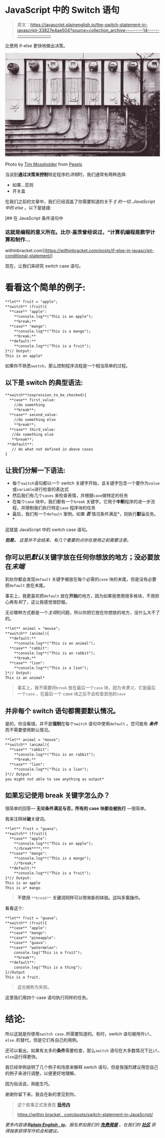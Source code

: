 # JavaScript 中的 Switch 语句

> 原文：<https://javascript.plainenglish.io/the-switch-statement-in-javascript-33827e4ae504?source=collection_archive---------14----------------------->

比使用 if-else 更快地做出决策。

![](img/8bc7e6294e08f406d6843c1c327ead3e.png)

Photo by [Tim Mossholder](https://www.pexels.com/@timmossholder?utm_content=attributionCopyText&utm_medium=referral&utm_source=pexels) from [Pexels](https://www.pexels.com/photo/eight-electrical-metric-meters-942316/?utm_content=attributionCopyText&utm_medium=referral&utm_source=pexels)

当谈到**通过决策来控制**特定程序的*流程*时，我们通常有两种选择:

*   如果…否则
*   开关盒

在我们之前的文章中，我们已经涵盖了你需要知道的关于 *if 的一切..JavaScript 中的 else* 。以下是链接:

[](https://withinbracket.com/posts/if-else-in-javascript-conditional-statement/) [## 在 JavaScript 条件语句中

### 这就是编程的意义所在。比尔·盖茨曾经说过，“计算机编程是数学计算和制作…

withinbracket.com](https://withinbracket.com/posts/if-else-in-javascript-conditional-statement/) 

现在，让我们来研究 switch case 语句。

# 看看这个简单的例子:

```
**let** fruit = "apple";
**switch** (fruit){
  **case** "apple":
    **console.log**("This is an apple");
    **break;**
  **case** "mango":
    **console.log**("This is a mango");
    **break;**
  **default:**
    **console.log**("This is a fruit");
}*// Output:
This is an apple*
```

如果你不熟悉`switch`，那么控制程序流程是一个相当简单的过程。

## 以下是 switch 的典型语法:

```
**switch**(expression_to_be_checked){
  **case** first_value:
    //do something
    **break**;
  **case** second_value:
    //do something else
    **break**;
  **case** third_value:
   //do something else
   **break**;
 **default**:
   // do what not defined in above cases
}
```

## 让我们分解一下语法:

*   每个`switch`语句都以一个 switch 关键字开始，该关键字包含一个要作为`value` 或`variable`进行检查的表达式
*   然后我们有几个`cases` 来检查表情，并根据`case`做特定的任务
*   在每个`case` 块中，我们都有一个`break` 关键字。它用于**中断**程序的进一步流程，并限制我们执行特定`case` 程序块的任务
*   最后，我们有一个`default` 案例。如果 ***否*** 情况条件满足*，则执行**默认**任务。*

这就是 JavaScript 中的 switch case 语句。

***但是，*** *这里并不会结束，有几个重要的点你在使用之前需要注意。*

## **你可以把*默认*关键字放在任何你想放的地方；没必要放在*末端***

到处你都会发现`default` 关键字被放在每个必需的`case` 块的末尾，但是没有必要把`default` 放在末尾。

事实上，我更喜欢把`default` 放在**开始**的地方，因为如果我使用很多格块，不用担心再有*和*了，这让我感觉很舒服。

无论哪种方式都是一个*主观*的问题，所以你把它放在你想放的地方，没什么大不了的。

```
**let** animal = "mouse";
**switch** (animal){
  **default:**
    **console.log**("This is an animal");
  **case** "rabbit":
    **console.log**("This is an rabbit");
    **break;**
  **case** "lion":
    **console.log**("This is a lion");
}*// Output:
This is an animal*
```

> 事实上，我不需要将`break` 放在最后一个`case` 块，因为*有意义*，它是最后一个`case` ，在最后一个 case 块之后不会检查其他的`case`

## 并非每个 switch 语句都需要默认情况。

是的，你没看错。并不是**强制**在每个`switch` 语句中使用`default` 。您可能有 ***条件*** 而不需要使用默认情况。

```
**let** animal = "mouse";
**switch** (animal){
  **case** "rabbit":
    **console.log**("This is an rabbit");
    **break;**
  **case** "lion":
    **console.log**("This is a lion");
}*// Output:
you might not able to see anything as output*
```

## 如果忘记使用 break 关键字怎么办？

很简单的回答— **无论条件满足与否，所有的 case 块都会被执行** —很简单。

我来注释掉**破**关键词。

```
**let** fruit = "guava";
**switch** (fruit){
  **case** "apple":
    **console.log**("This is an apple");
    *//break****;***
  **case** "mango":
    **console.log**("This is a mango");
    //*break;*
  **default:**
    **console.log**("This is a fruit");
}*// Output:
This is an apple
This is a* mango
```

> **不使用** `**break**` **关键词同样可以带来新的体验。这叫多案操作。**

看看这个:

```
**let** fruit = "guava";
**switch** (fruit){
  **case** "apple":
  **case** "mango":
  **case** "pineapple":
  **case** "guava":
  **case** "watermelon":
    console.log("This is a fruit");
    **break**;
  **default**:
    console.log("This is a thing");
}//Output
This is a fruit.
```

> 这也被称为失败。

这里我们用四个 case 语句执行同样的任务。

# 结论:

所以这就是你使用`switch case.`所需要知道的。有时，switch 语句被用作`if…else.`的替代，但是它们有自己的用例。

还可以看出，如果有太多的**条件**需要检查，那么`switch` 语句在大多数情况下比`if…else`运行得更快。

我已经举例说明了几个例子和场景来解释 switch 语句，但是我强烈建议用您自己的例子来进行调整，以便更好地理解。

因为俗话说，熟能生巧。

谢谢你留下来。我会在新的里见到你。

> 这个故事正式发表在 [**括号内**](https://withinbracket.com/)
> 
> [https://within bracket . com/posts/switch-statement-in-JavaScript/](https://withinbracket.com/posts/switch-statement-in-javascript/)

*更多内容请看*[***plain English . io***](http://plainenglish.io/)*。报名参加我们的* [***免费周报***](http://newsletter.plainenglish.io/) *。在我们的* [***社区***](https://discord.gg/GtDtUAvyhW) *获得独家获得写作机会和建议。*